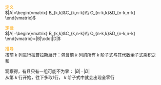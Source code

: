 <font color=orange>定义</font>  
 $|A|=\begin{vmatrix}  
B_{k,k}&C_{k,n-k}\\\  
O_{n-k,k}&D_{n-k,n-k}  
\end{vmatrix}$  
  
<font color=orange>定律</font>  
 $|A|=\begin{vmatrix}  
B_{k,k}&C_{k,n-k}\\\  
O_{n-k,k}&D_{n-k,n-k}  
\end{vmatrix}=|B|\cdot|D|$  
  
<font color=orange>推导</font>  
按前 $k$ 列进行拉普拉斯展开：包含前 $k$ 列的所有 $k$ 阶子式与其代数余子式乘积之和  
  
观察得，有且只有一组可能不为零： $|B|\cdot|D|$  
从第 $k$ 行开始，往下多取1行， $k$ 阶子式中就会出现全零行  
